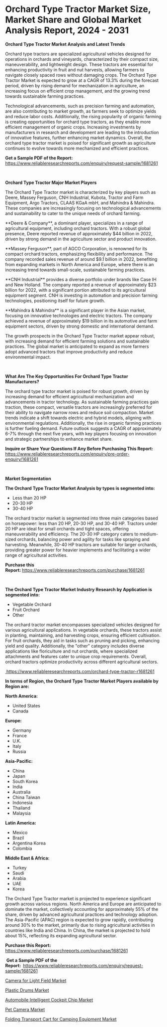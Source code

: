 <p><h1>Orchard Type Tractor Market Size, Market Share and Global Market Analysis Report, 2024 - 2031</h1></p><p><strong>Orchard Type Tractor Market Analysis and Latest Trends</strong></p>
<p><p>Orchard type tractors are specialized agricultural vehicles designed for operations in orchards and vineyards, characterized by their compact size, maneuverability, and lightweight design. These tractors are essential for enhancing productivity in fruit and nut harvests, allowing farmers to navigate closely spaced rows without damaging crops. The Orchard Type Tractor Market is expected to grow at a CAGR of 13.3% during the forecast period, driven by rising demand for mechanization in agriculture, an increasing focus on efficient crop management, and the growing trend towards sustainable farming practices. </p><p>Technological advancements, such as precision farming and automation, are also contributing to market growth, as farmers seek to optimize yields and reduce labor costs. Additionally, the rising popularity of organic farming is creating opportunities for orchard type tractors, as they enable more efficient management of organic crops. Increasing investments by manufacturers in research and development are leading to the introduction of innovative features, further enhancing market dynamics. Overall, the orchard type tractor market is poised for significant growth as agriculture continues to evolve towards more mechanized and efficient practices.</p></p>
<p><strong>Get a Sample PDF of the Report:&nbsp;</strong> <a href="https://www.reliableresearchreports.com/enquiry/request-sample/1681261?utm_campaign=37&utm_medium=2&utm_source=Github&utm_content=ia&utm_term=04102024&utm_id=orchard-type-tractor">https://www.reliableresearchreports.com/enquiry/request-sample/1681261</a></p>
<p>&nbsp;</p>
<p><strong>Orchard Type Tractor Major Market Players</strong></p>
<p><p>The Orchard Type Tractor market is characterized by key players such as Deere, Massey Ferguson, CNH Industrial, Kubota, Tractor and Farm Equipment, Argo Tractors, CLAAS KGaA mbH, and Mahindra & Mahindra. These companies are increasingly focusing on technological advancements and sustainability to cater to the unique needs of orchard farming.</p><p>**Deere & Company**, a dominant player, specializes in a range of agricultural equipment, including orchard tractors. With a robust global presence, Deere reported revenue of approximately $44 billion in 2022, driven by strong demand in the agriculture sector and product innovation.</p><p>**Massey Ferguson**, part of AGCO Corporation, is renowned for its compact orchard tractors, emphasizing flexibility and performance. The company recorded sales revenue of around $9.1 billion in 2022, benefiting from expanding markets in North America and Europe, where there is an increasing trend towards small-scale, sustainable farming practices.</p><p>**CNH Industrial** provides a diverse portfolio under brands like Case IH and New Holland. The company reported a revenue of approximately $23 billion for 2022, with a significant portion attributed to its agricultural equipment segment. CNH is investing in automation and precision farming technologies, positioning itself for future growth.</p><p>**Mahindra & Mahindra** is a significant player in the Asian market, focusing on innovative technologies and electric tractors. The company achieved a revenue of approximately $19 billion in its automotive and farm equipment sectors, driven by strong domestic and international demand.</p><p>The growth prospects in the Orchard Type Tractor market appear robust, with increasing demand for efficient farming solutions and sustainable practices. The global market is anticipated to expand as more farmers adopt advanced tractors that improve productivity and reduce environmental impact.</p></p>
<p>&nbsp;</p>
<p><strong>What Are The Key Opportunities For Orchard Type Tractor Manufacturers?</strong></p>
<p><p>The orchard type tractor market is poised for robust growth, driven by increasing demand for efficient agricultural mechanization and advancements in tractor technology. As sustainable farming practices gain traction, these compact, versatile tractors are increasingly preferred for their ability to navigate narrow rows and reduce soil compaction. Market trends indicate a shift towards electric and hybrid models, aligning with environmental regulations. Additionally, the rise in organic farming practices is further fueling demand. Future outlook suggests a CAGR of approximately 6-7% through the next five years, with key players focusing on innovation and strategic partnerships to enhance market share.</p></p>
<p><strong>Inquire or Share Your Questions If Any Before Purchasing This Report:</strong> <a href="https://www.reliableresearchreports.com/enquiry/pre-order-enquiry/1681261?utm_campaign=37&utm_medium=2&utm_source=Github&utm_content=ia&utm_term=04102024&utm_id=orchard-type-tractor">https://www.reliableresearchreports.com/enquiry/pre-order-enquiry/1681261</a></p>
<p>&nbsp;</p>
<p><strong>Market Segmentation</strong></p>
<p><strong>The Orchard Type Tractor Market Analysis by types is segmented into:</strong></p>
<p><ul><li>Less than 20 HP</li><li>20-30 HP</li><li>30-40 HP</li></ul></p>
<p><p>The orchard tractor market is segmented into three main categories based on horsepower: less than 20 HP, 20-30 HP, and 30-40 HP. Tractors under 20 HP are ideal for small orchards and tight spaces, offering maneuverability and efficiency. The 20-30 HP category caters to medium-sized orchards, balancing power and agility for tasks like spraying and harvesting. Meanwhile, 30-40 HP tractors are suitable for larger orchards, providing greater power for heavier implements and facilitating a wider range of agricultural activities.</p></p>
<p><strong>Purchase this Report:&nbsp;</strong><a href="https://www.reliableresearchreports.com/purchase/1681261?utm_campaign=37&utm_medium=2&utm_source=Github&utm_content=ia&utm_term=04102024&utm_id=orchard-type-tractor">https://www.reliableresearchreports.com/purchase/1681261</a></p>
<p>&nbsp;</p>
<p><strong>The Orchard Type Tractor Market Industry Research by Application is segmented into:</strong></p>
<p><ul><li>Vegetable Orchard</li><li>Fruit Orchard</li><li>Other</li></ul></p>
<p><p>The orchard tractor market encompasses specialized vehicles designed for various agricultural applications. In vegetable orchards, these tractors assist in planting, maintaining, and harvesting crops, ensuring efficient cultivation. For fruit orchards, they aid in tasks such as pruning and picking, enhancing yield and quality. Additionally, the "other" category includes diverse applications like floriculture and nut orchards, where specialized attachments and features cater to unique crop requirements. Overall, orchard tractors optimize productivity across different agricultural sectors.</p></p>
<p><a href="https://www.reliableresearchreports.com/orchard-type-tractor-r1681261?utm_campaign=37&utm_medium=2&utm_source=Github&utm_content=ia&utm_term=04102024&utm_id=orchard-type-tractor">&nbsp;https://www.reliableresearchreports.com/orchard-type-tractor-r1681261</a></p>
<p><strong>In terms of Region, the Orchard Type Tractor Market Players available by Region are:</strong></p>
<p>
    <p> <strong> North America: </strong>
        <ul>
            <li>United States</li>
            <li>Canada</li>
        </ul>
        </p> 
    <p> <strong> Europe: </strong>
        <ul>
            <li>Germany</li>
            <li>France</li>
            <li>U.K.</li>
            <li>Italy</li>
            <li>Russia</li>
        </ul>
        </p> 
    <p> <strong> Asia-Pacific: </strong>
        <ul>
            <li>China</li>
            <li>Japan</li>
            <li>South Korea</li>
            <li>India</li>
            <li>Australia</li>
            <li>China Taiwan</li>
            <li>Indonesia</li>
            <li>Thailand</li>
            <li>Malaysia</li>
        </ul>
        </p> 
    <p> <strong> Latin America: </strong>
        <ul>
            <li>Mexico</li>
            <li>Brazil</li>
            <li>Argentina Korea</li>
            <li>Colombia</li>
        </ul>
        </p> 
    <p> <strong> Middle East & Africa: </strong>
        <ul>
            <li>Turkey</li>
            <li>Saudi</li>
            <li>Arabia</li>
            <li>UAE</li>
            <li>Korea</li>
        </ul>
    </p>
    </p>
<p><p>The Orchard Type Tractor market is projected to experience significant growth across various regions. North America and Europe are anticipated to dominate the market, collectively accounting for approximately 55% of the share, driven by advanced agricultural practices and technology adoption. The Asia-Pacific (APAC) region is expected to grow rapidly, contributing around 30% to the market, primarily due to rising agricultural activities in countries like India and China. In China, the market is projected to hold about 15%, reflecting its expanding agricultural sector.</p></p>
<p><strong>Purchase this Report: </strong><a href="https://www.reliableresearchreports.com/purchase/1681261?utm_campaign=37&utm_medium=2&utm_source=Github&utm_content=ia&utm_term=04102024&utm_id=orchard-type-tractor">https://www.reliableresearchreports.com/purchase/1681261</a></p>
<p>&nbsp;<strong>Get a Sample PDF of the Report:&nbsp;&nbsp;</strong><a href="https://www.reliableresearchreports.com/enquiry/request-sample/1681261?utm_campaign=37&utm_medium=2&utm_source=Github&utm_content=ia&utm_term=04102024&utm_id=orchard-type-tractor">https://www.reliableresearchreports.com/enquiry/request-sample/1681261</a></p>
<p><strong></strong></p>
<p><p><a href="https://issuu.com/reportprime-2/docs/camera-for-light-field-market-size-_477b1d18abf6bb?utm_campaign=37&utm_medium=2&utm_source=Github&utm_content=ia&utm_term=04102024&utm_id=orchard-type-tractor">Camera for Light Field Market</a></p><p><a href="https://www.linkedin.com/pulse/plastic-drums-market-navigating-challenges-unlocking-potential-7d9tc?utm_campaign=37&utm_medium=2&utm_source=Github&utm_content=ia&utm_term=04102024&utm_id=orchard-type-tractor">Plastic Drums Market</a></p><p><a href="https://issuu.com/reportprime-2/docs/automobile-intelligent-cockpit-chip_d8d540ce55b984?utm_campaign=37&utm_medium=2&utm_source=Github&utm_content=ia&utm_term=04102024&utm_id=orchard-type-tractor">Automobile Intelligent Cockpit Chip Market</a></p><p><a href="https://www.linkedin.com/pulse/key-drivers-pet-camera-market-trends-future-outlook-2024-2031-qknqc?utm_campaign=37&utm_medium=2&utm_source=Github&utm_content=ia&utm_term=04102024&utm_id=orchard-type-tractor">Pet Camera Market</a></p><p><a href="https://github.com/AngelaWalsh696/Market-Research-Report-List-1/blob/main/folding-transport-cart-for-camping-equipment-market.md?utm_campaign=37&utm_medium=2&utm_source=Github&utm_content=ia&utm_term=04102024&utm_id=orchard-type-tractor">Folding Transport Cart for Camping Equipment Market</a></p></p>